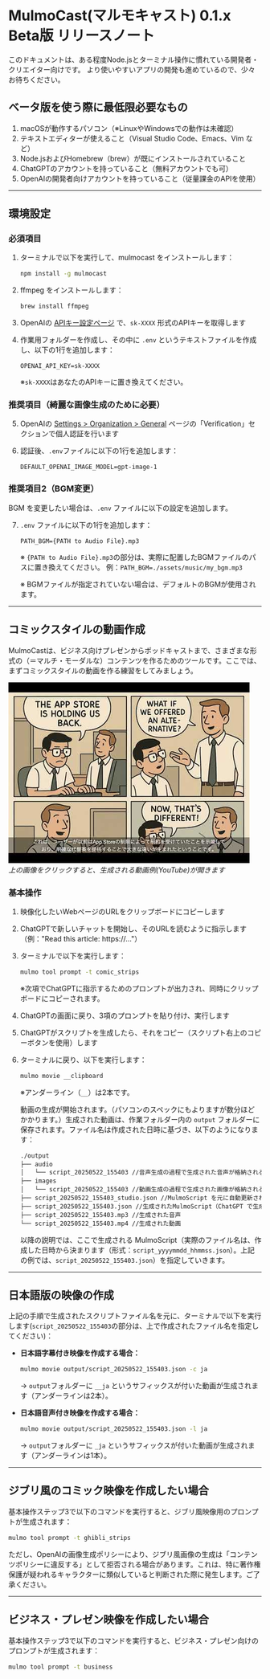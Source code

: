 # MulmoCast(マルモキャスト) 0.1.x Beta版 リリースノート

このドキュメントは、ある程度Node.jsとターミナル操作に慣れている開発者・クリエイター向けです。
より使いやすいアプリの開発も進めているので、少々お待ちください。

## ベータ版を使う際に最低限必要なもの

1. macOSが動作するパソコン（※LinuxやWindowsでの動作は未確認）
2. テキストエディターが使えること（Visual Studio Code、Emacs、Vim など）
3. Node.jsおよびHomebrew（brew）が既にインストールされていること
4. ChatGPTのアカウントを持っていること（無料アカウントでも可）
5. OpenAIの開発者向けアカウントを持っていること（従量課金のAPIを使用）

---

## 環境設定

### 必須項目

1. ターミナルで以下を実行して、mulmocast をインストールします：

   ```bash
   npm install -g mulmocast
   ```

2. ffmpeg をインストールします：

   ```bash
   brew install ffmpeg
   ```

3. OpenAIの [APIキー設定ページ](https://platform.openai.com/settings/organization/api-keys) で、`sk-XXXX` 形式のAPIキーを取得します

4. 作業用フォルダーを作成し、その中に `.env` というテキストファイルを作成し、以下の1行を追加します：

   ```
   OPENAI_API_KEY=sk-XXXX
   ```

   ※`sk-XXXX`はあなたのAPIキーに置き換えてください。

### 推奨項目（綺麗な画像生成のために必要）

5. OpenAIの [Settings > Organization > General](https://platform.openai.com/settings/organization/general) ページの「Verification」セクションで個人認証を行います

6. 認証後、`.env`ファイルに以下の1行を追加します：

   ```
   DEFAULT_OPENAI_IMAGE_MODEL=gpt-image-1
   ```

### 推奨項目2（BGM変更）
BGM を変更したい場合は、`⁠.env` ファイルに以下の設定を追加します。

7. `⁠.env` ファイルに以下の1行を追加します：
   ```
   PATH_BGM={PATH to Audio File}.mp3
   ```

   ※ `⁠{PATH to Audio File}.mp3`の部分は、実際に配置したBGMファイルのパスに置き換えてください。
   例：⁠`PATH_BGM=./assets/music/my_bgm.mp3`
   
   ※ BGMファイルが指定されていない場合は、デフォルトのBGMが使用されます。

---

## コミックスタイルの動画作成

MulmoCastは、ビジネス向けプレゼンからポッドキャストまで、さまざまな形式の（＝マルチ・モーダルな）コンテンツを作るためのツールです。ここでは、まずコミックスタイルの動画を作る練習をしてみましょう。

[![Watch Comic-Style Animation Example](./images/release_note_spotify_and_the_power_of_external_payments_thumnail.jpg)](https://youtu.be/VQVH1w7rY_M)  
*上の画像をクリックすると、生成される動画例(YouTube)が開きます*

### 基本操作

1. 映像化したいWebページのURLをクリップボードにコピーします

2. ChatGPTで新しいチャットを開始し、そのURLを読むように指示します（例："Read this article: https://..."）

3. ターミナルで以下を実行します：

   ```bash
   mulmo tool prompt -t comic_strips
   ```

   ※次項でChatGPTに指示するためのプロンプトが出力され、同時にクリップボードにコピーされます。

4. ChatGPTの画面に戻り、3項のプロンプトを貼り付け、実行します

5. ChatGPTがスクリプトを生成したら、それをコピー（スクリプト右上のコピーボタンを使用）します

6. ターミナルに戻り、以下を実行します：

   ```bash
   mulmo movie __clipboard
   ```

   ※アンダーライン（`__`）は2本です。

   動画の生成が開始されます。（パソコンのスペックにもよりますが数分ほどかかります。）生成された動画は、作業フォルダー内の `output` フォルダーに保存されます。ファイル名は作成された日時に基づき、以下のようになります：

   ```bash
   ./output
   ├── audio
   │   └── script_20250522_155403 //音声生成の過程で生成された音声が格納されるフォルダー 
   ├── images
   │   └── script_20250522_155403 //動画生成の過程で生成された画像が格納されるフォルダー
   ├── script_20250522_155403_studio.json //MulmoScript を元に自動更新されるシステム向けJSONファイル
   ├── script_20250522_155403.json //生成されたMulmoScript（ChatGPT で生成したJSONファイル）
   ├── script_20250522_155403.mp3 //生成された音声
   └── script_20250522_155403.mp4 //生成された動画
   ```
   
   以降の説明では、ここで生成される MulmoScript（実際のファイル名は、作成した日時から決まります（形式：`script_yyyymmdd_hhmmss.json`）。上記の例では、`script_20250522_155403.json`）を指定していきます。

---

## 日本語版の映像の作成

上記の手順で生成されたスクリプトファイル名を元に、ターミナルで以下を実行します(`script_20250522_155403`の部分は、上で作成されたファイル名を指定してください)：

- **日本語字幕付き映像を作成する場合：**

  ```bash
  mulmo movie output/script_20250522_155403.json -c ja
  ```

  → `output`フォルダーに `__ja` というサフィックスが付いた動画が生成されます（アンダーラインは2本）。

- **日本語音声付き映像を作成する場合：**

  ```bash
  mulmo movie output/script_20250522_155403.json -l ja
  ```

  → `output`フォルダーに `_ja` というサフィックスが付いた動画が生成されます（アンダーラインは1本）。

---

## ジブリ風のコミック映像を作成したい場合

基本操作ステップ3で以下のコマンドを実行すると、ジブリ風映像用のプロンプトが生成されます：

```bash
mulmo tool prompt -t ghibli_strips
```

ただし、OpenAIの画像生成ポリシーにより、ジブリ風画像の生成は「コンテンツポリシーに違反する」として拒否される場合があります。これは、特に著作権保護が疑われるキャラクターに類似していると判断された際に発生します。ご了承ください。

---

## ビジネス・プレゼン映像を作成したい場合

基本操作ステップ3で以下のコマンドを実行すると、ビジネス・プレゼン向けのプロンプトが生成されます：

```bash
mulmo tool prompt -t business
```
